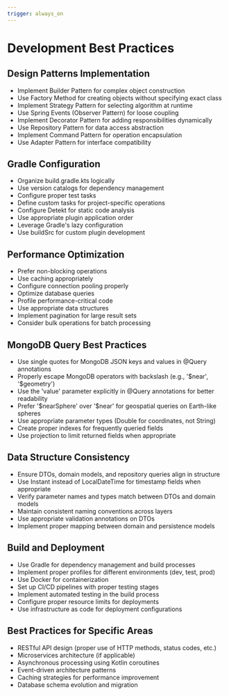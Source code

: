 ```yaml
---
trigger: always_on
---
```


# Development Best Practices

## Design Patterns Implementation
- Implement Builder Pattern for complex object construction
- Use Factory Method for creating objects without specifying exact class
- Implement Strategy Pattern for selecting algorithm at runtime
- Use Spring Events (Observer Pattern) for loose coupling
- Implement Decorator Pattern for adding responsibilities dynamically
- Use Repository Pattern for data access abstraction
- Implement Command Pattern for operation encapsulation
- Use Adapter Pattern for interface compatibility

## Gradle Configuration
- Organize build.gradle.kts logically
- Use version catalogs for dependency management
- Configure proper test tasks
- Define custom tasks for project-specific operations
- Configure Detekt for static code analysis
- Use appropriate plugin application order
- Leverage Gradle's lazy configuration
- Use buildSrc for custom plugin development

## Performance Optimization
- Prefer non-blocking operations
- Use caching appropriately
- Configure connection pooling properly
- Optimize database queries
- Profile performance-critical code
- Use appropriate data structures
- Implement pagination for large result sets
- Consider bulk operations for batch processing

## MongoDB Query Best Practices
- Use single quotes for MongoDB JSON keys and values in @Query annotations
- Properly escape MongoDB operators with backslash (e.g., '\$near', '\$geometry')
- Use the 'value' parameter explicitly in @Query annotations for better readability
- Prefer '\$nearSphere' over '\$near' for geospatial queries on Earth-like spheres
- Use appropriate parameter types (Double for coordinates, not String)
- Create proper indexes for frequently queried fields
- Use projection to limit returned fields when appropriate

## Data Structure Consistency
- Ensure DTOs, domain models, and repository queries align in structure
- Use Instant instead of LocalDateTime for timestamp fields when appropriate
- Verify parameter names and types match between DTOs and domain models
- Maintain consistent naming conventions across layers
- Use appropriate validation annotations on DTOs
- Implement proper mapping between domain and persistence models

## Build and Deployment
- Use Gradle for dependency management and build processes
- Implement proper profiles for different environments (dev, test, prod)
- Use Docker for containerization
- Set up CI/CD pipelines with proper testing stages
- Implement automated testing in the build process
- Configure proper resource limits for deployments
- Use infrastructure as code for deployment configurations

## Best Practices for Specific Areas
- RESTful API design (proper use of HTTP methods, status codes, etc.)
- Microservices architecture (if applicable)
- Asynchronous processing using Kotlin coroutines
- Event-driven architecture patterns
- Caching strategies for performance improvement
- Database schema evolution and migration
